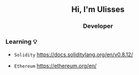 
<h2 align="center">Hi, I'm Ulisses</h2>
<h3 align="center"> Developer </h3>

### Learning 💡
 - `Solidity`  <a href="https://docs.soliditylang.org/en/v0.8.12/" target="_blank"  rel="noopener noreferrer" >
                  https://docs.soliditylang.org/en/v0.8.12/
               </a>
   
 - `Ethereum`  <a href="https://ethereum.org/en/" target="_blank" rel="noopener noreferrer">
                 https://ethereum.org/en/
               </a>
   







